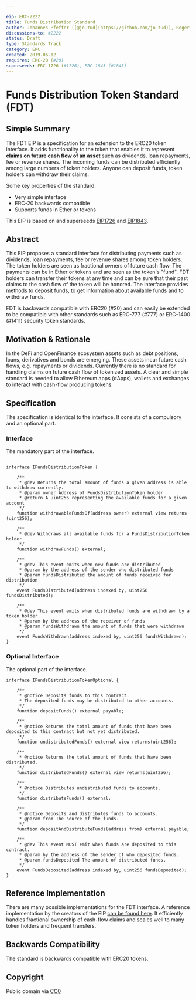 ```yaml
---

eip: ERC-2222  
title: Funds Distribution Standard  
author: Johannes Pfeffer ([@jo-tud](https://github.com/jo-tud)), Roger Wu ([@Roger-Wu](https://github.com/Roger-Wu)), Johannes Escherich ([@jo-es](https://github.com/jo-es)), Tom Lam ([@erinata](https://github.com/erinata))  
discussions-to: #2222  
status: Draft  
type: Standards Track  
category: ERC  
created: 2019-06-12 
requires: ERC-20 (#20)  
superseeds: ERC-1726 (#1726), ERC-1843 (#1843)
---
```


# Funds Distribution Token Standard (FDT)

## Simple Summary
The FDT EIP is a specification for an extension to the ERC20 token interface. It adds functionality to the token that enables it to represent **claims on future cash flow of an asset** such as dividends, loan repayments, fee or revenue shares. The incoming funds can be distributed efficiently among large numbers of token holders. Anyone can deposit funds, token holders can withdraw their claims.

Some key properties of the standard:
- Very simple interface
- ERC-20 backwards compatible
- Supports funds in Ether or tokens

This EIP is based on and superseeds [EIP1726](#1726) and [EIP1843](#1843).

## Abstract

This EIP proposes a standard interface for distributing payments such as dividends, loan repayments, fee or revenue shares among token holders. The token holders are seen as fractional owners of future cash flow. The payments can be in Ether or tokens and are seen as the token's "fund". FDT holders can transfer their tokens at any time and can be sure that their past claims to the cash flow of the token will be honored. The interface provides methods to deposit funds, to get information about available funds and to withdraw funds.

FDT is backwards compatible with ERC20 (#20) and can easily be extended to be compatible with other standards such as ERC-777 (#777) or ERC-1400 (#1411) security token standards.

## Motivation & Rationale
In the DeFi and OpenFinance ecosystem assets such as debt positions, loans, derivatives and bonds are emerging. These assets incur future cash flows, e.g. repayments or dividends. Currently there is no standard for handling claims on future cash flow of tokenized assets. A clear and simple standard is needed to allow Ethereum apps (dApps), wallets and exchanges to interact with cash-flow producing tokens.

## Specification
The specification is identical to the interface. It consists of a compulsory and an optional part.

### Interface
The mandatory part of the interface.
```Solidity

interface IFundsDistributionToken {

	/**
	 * @dev Returns the total amount of funds a given address is able to withdraw currently.
	 * @param owner Address of FundsDistributionToken holder
	 * @return A uint256 representing the available funds for a given account
	 */
	function withdrawableFundsOf(address owner) external view returns (uint256);

	/**
	 * @dev Withdraws all available funds for a FundsDistributionToken holder.
	 */
	function withdrawFunds() external;

	/**
	 * @dev This event emits when new funds are distributed
	 * @param by the address of the sender who distributed funds
	 * @param fundsDistributed the amount of funds received for distribution
	 */
	event FundsDistributed(address indexed by, uint256 fundsDistributed);

	/**
	 * @dev This event emits when distributed funds are withdrawn by a token holder.
	 * @param by the address of the receiver of funds
	 * @param fundsWithdrawn the amount of funds that were withdrawn
	 */
	event FundsWithdrawn(address indexed by, uint256 fundsWithdrawn);
}
```
### Optional Interface
The optional part of the interface.
```Solidity
interface IFundsDistributionTokenOptional {

	/** 
	 * @notice Deposits funds to this contract.
	 * The deposited funds may be distributed to other accounts.
	 */
	function depositFunds() external payable;

	/** 
	 * @notice Returns the total amount of funds that have been deposited to this contract but not yet distributed.
	 */
	function undistributedFunds() external view returns(uint256);

	/** 
	 * @notice Returns the total amount of funds that have been distributed.
	 */
	function distributedFunds() external view returns(uint256);

	/** 
	 * @notice Distributes undistributed funds to accounts.
	 */
	function distributeFunds() external;

	/** 
	 * @notice Deposits and distributes funds to accounts.
	 * @param from The source of the funds.
	 */
	function depositAndDistributeFunds(address from) external payable;

	/**
	 * @dev This event MUST emit when funds are deposited to this contract.
	 * @param by the address of the sender of who deposited funds.
	 * @param fundsDeposited The amount of distributed funds.
	 */
	event FundsDeposited(address indexed by, uint256 fundsDeposited);
}
```

## Reference Implementation
There are many possible implementations for the FDT interface. 
A reference implementation by the creators of the EIP [can be found here](https://github.com/atpar/funds-distribution-token). It efficiently handles fractional ownership of cash-flow claims and scales well to many token holders and frequent transfers.

## Backwards Compatibility
The standard is backwards compatible with ERC20 tokens.

## Copyright
Public domain via [CC0](https://creativecommons.org/publicdomain/zero/1.0/deed.en)
